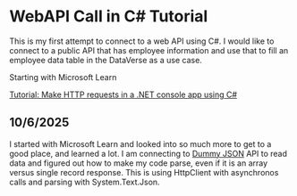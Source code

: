 # WebAPI Call in C# Tutorial
This is my first attempt to connect to a web API using C#. I would like to connect to a public API that has employee information and use that to fill an employee data table in the DataVerse as a use case.

Starting with Microsoft Learn

[Tutorial: Make HTTP requests in a .NET console app using C#](https://learn.microsoft.com/en-us/dotnet/csharp/tutorials/console-webapiclient)

## 10/6/2025
I started with Microsoft Learn and looked into so much more to get to a good place, and learned a lot. I am connecting to [Dummy JSON](https://dummyjson.com/) API to read data and figured out how to make my code parse, even if it is an array versus single record response. This is using HttpClient with asynchronos calls and parsing with System.Text.Json. 
